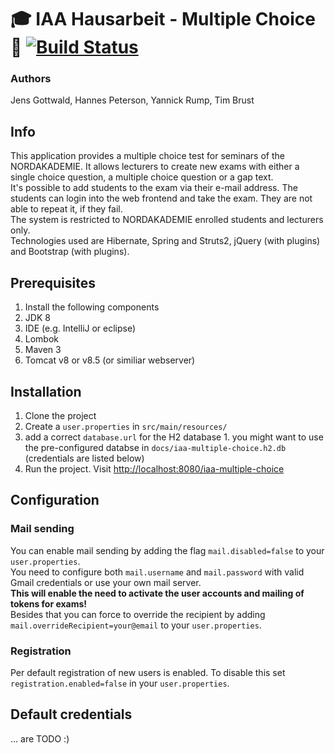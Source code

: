 # 🎓  IAA Hausarbeit - Multiple Choice 📝 [![Build Status](https://travis-ci.org/timbru31/iaa-multiple-choice.svg?branch=master)](https://travis-ci.org/timbru31/iaa-multiple-choice)
### Authors

Jens Gottwald, Hannes Peterson, Yannick Rump, Tim Brust

## Info

This application provides a multiple choice test for seminars of the NORDAKADEMIE. It allows lecturers to create new exams with either a single choice question, a multiple choice question or a gap text.  
It's possible to add students to the exam via their e-mail address. The students can login into the web frontend and take the exam. They are not able to repeat it, if they fail.  
The system is restricted to NORDAKADEMIE enrolled students and lecturers only.  
Technologies used are Hibernate, Spring and Struts2, jQuery (with plugins) and Bootstrap (with plugins).

## Prerequisites

1. Install the following components
  1. JDK 8
  2. IDE (e.g. IntelliJ or eclipse)
  3. Lombok
  4. Maven 3
  5. Tomcat v8 or v8.5 (or similiar webserver)

## Installation

1. Clone the project
2. Create a `user.properties` in `src/main/resources/`
  1. add a correct `database.url` for the H2 database
    1. you might want to use the pre-configured databse in `docs/iaa-multiple-choice.h2.db` (credentials are listed below)
3. Run the project. Visit [http://localhost:8080/iaa-multiple-choice](http://localhost:8080/iaa-multiple-choice)

## Configuration

### Mail sending
You can enable mail sending by adding the flag `mail.disabled=false` to your `user.properties`.  
You need to configure both `mail.username` and `mail.password` with valid Gmail credentials or use your own mail server.  
**This will enable the need to activate the user accounts and mailing of tokens for exams!**  
Besides that you can force to override the recipient by adding `mail.overrideRecipient=your@email` to your `user.properties`.

### Registration
Per default registration of new users is enabled. To disable this set `registration.enabled=false` in your `user.properties`.

## Default credentials

... are TODO :)
